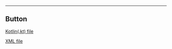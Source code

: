 <!-- 
<p><a href=''>Kotlin(.kt) file</a></p>
<p><a href=''>XML file</a></p> 
-->
<hr>
<h2>Button</h2>
<p dir='auto'><a href='https://github.com/Brajeshwar-Thakur/Android/blob/main/Android%20basics%20%26%20fundamentals/Button/button.kt'>Kotlin(.kt) file</a></p>
<p ><a href='https://github.com/Brajeshwar-Thakur/Android/blob/main/Android%20basics%20%26%20fundamentals/Button/button.xml'>XML file</a></p>

